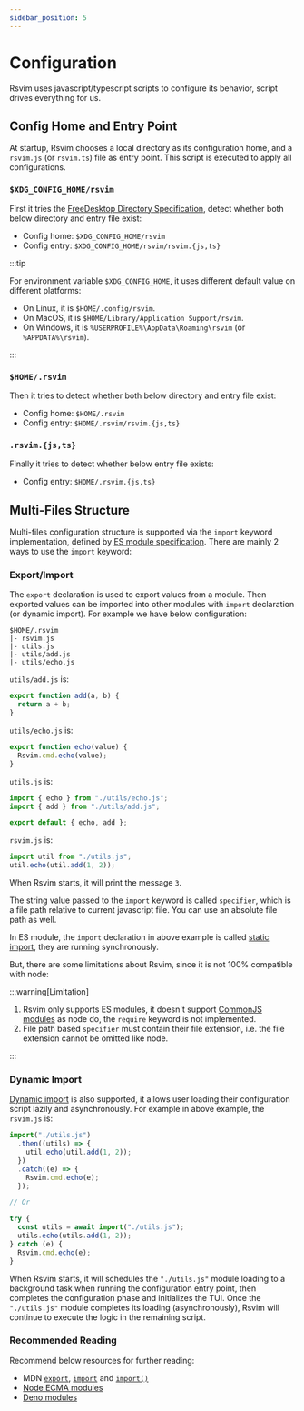 ```yaml
---
sidebar_position: 5
---
```


# Configuration

Rsvim uses javascript/typescript scripts to configure its behavior, script drives everything for us.

## Config Home and Entry Point

At startup, Rsvim chooses a local directory as its configuration home, and a `rsvim.js` (or `rsvim.ts`) file as entry point. This script is executed to apply all configurations.

### `$XDG_CONFIG_HOME/rsvim`

First it tries the [FreeDesktop Directory Specification](https://specifications.freedesktop.org/basedir-spec/latest/), detect whether both below directory and entry file exist:

- Config home: `$XDG_CONFIG_HOME/rsvim`
- Config entry: `$XDG_CONFIG_HOME/rsvim/rsvim.{js,ts}`

:::tip

For environment variable `$XDG_CONFIG_HOME`, it uses different default value on different platforms:

- On Linux, it is `$HOME/.config/rsvim`.
- On MacOS, it is `$HOME/Library/Application Support/rsvim`.
- On Windows, it is `%USERPROFILE%\AppData\Roaming\rsvim` (or `%APPDATA%\rsvim`).

:::

### `$HOME/.rsvim`

Then it tries to detect whether both below directory and entry file exist:

- Config home: `$HOME/.rsvim`
- Config entry: `$HOME/.rsvim/rsvim.{js,ts}`

### `.rsvim.{js,ts}`

Finally it tries to detect whether below entry file exists:

- Config entry: `$HOME/.rsvim.{js,ts}`

## Multi-Files Structure

Multi-files configuration structure is supported via the `import` keyword implementation, defined by [ES module specification](https://tc39.es/ecma262/#sec-modules). There are mainly 2 ways to use the `import` keyword:

### Export/Import

The `export` declaration is used to export values from a module. Then exported values can be imported into other modules with `import` declaration (or dynamic import). For example we have below configuration:

```
$HOME/.rsvim
|- rsvim.js
|- utils.js
|- utils/add.js
|- utils/echo.js
```

`utils/add.js` is:

```javascript
export function add(a, b) {
  return a + b;
}
```

`utils/echo.js` is:

```javascript
export function echo(value) {
  Rsvim.cmd.echo(value);
}
```

`utils.js` is:

```javascript
import { echo } from "./utils/echo.js";
import { add } from "./utils/add.js";

export default { echo, add };
```

`rsvim.js` is:

```javascript
import util from "./utils.js";
util.echo(util.add(1, 2));
```

When Rsvim starts, it will print the message `3`.

The string value passed to the `import` keyword is called `specifier`, which is a file path relative to current javascript file. You can use an absolute file path as well.

In ES module, the `import` declaration in above example is called [static import](https://developer.mozilla.org/en-US/docs/Web/JavaScript/Reference/Statements/import), they are running synchronously.

But, there are some limitations about Rsvim, since it is not 100% compatible with node:

:::warning[Limitation]

1. Rsvim only supports ES modules, it doesn't support [CommonJS modules](https://nodejs.org/api/modules.html) as node do, the `require` keyword is not implemented.
2. File path based `specifier` must contain their file extension, i.e. the file extension cannot be omitted like node.

:::

### Dynamic Import

[Dynamic import](https://developer.mozilla.org/en-US/docs/Web/JavaScript/Reference/Operators/import) is also supported, it allows user loading their configuration script lazily and asynchronously. For example in above example, the `rsvim.js` is:

```javascript
import("./utils.js")
  .then((utils) => {
    util.echo(util.add(1, 2));
  })
  .catch((e) => {
    Rsvim.cmd.echo(e);
  });

// Or

try {
  const utils = await import("./utils.js");
  utils.echo(utils.add(1, 2));
} catch (e) {
  Rsvim.cmd.echo(e);
}
```

When Rsvim starts, it will schedules the `"./utils.js"` module loading to a background task when running the configuration entry point, then completes the configuration phase and initializes the TUI. Once the `"./utils.js"` module completes its loading (asynchronously), Rsvim will continue to execute the logic in the remaining script.

### Recommended Reading

Recommend below resources for further reading:

- MDN [`export`](https://developer.mozilla.org/en-US/docs/Web/JavaScript/Reference/Statements/export), [`import`](https://developer.mozilla.org/en-US/docs/Web/JavaScript/Reference/Statements/import) and [`import()`](https://developer.mozilla.org/en-US/docs/Web/JavaScript/Reference/Operators/import)
- [Node ECMA modules](https://nodejs.org/api/esm.html)
- [Deno modules](https://docs.deno.com/runtime/fundamentals/modules/)

